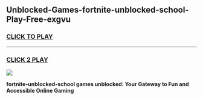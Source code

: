 
## Unblocked-Games-fortnite-unblocked-school-Play-Free-exgvu
<h3>
<a href="https://premium76.site?title=fortnite-unblocked-school&ref=23A">CLICK TO PLAY</a></h3>
<hr>

<h3>
<a href="https://premium76.site?title=fortnite-unblocked-school&ref=23A">CLICK 2 PLAY</a>
  
</h3>

<a href="https://premium76.site?title=fortnite-unblocked-school&ref=23A"><img src="https://clearcache.store/games.png"></a>


**fortnite-unblocked-school games unblocked: Your Gateway to Fun and Accessible Online Gaming**
